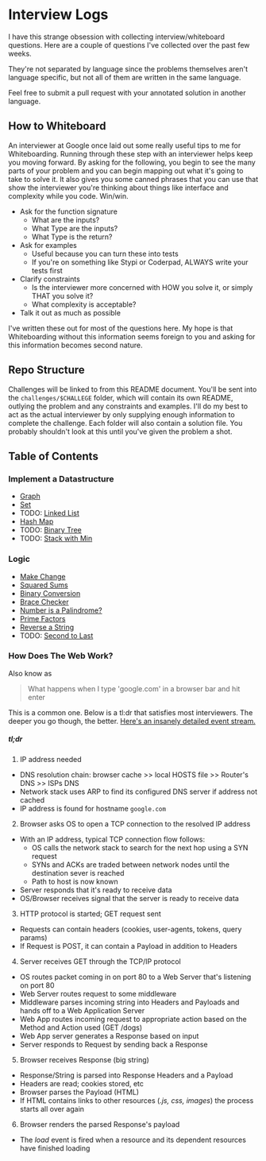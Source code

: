 # Interview Logs

I have this strange obsession with collecting interview/whiteboard questions. Here are a couple of questions I've collected over the past few weeks.

They're not separated by language since the problems themselves aren't language specific, but not all of them are written in the same language.

Feel free to submit a pull request with your annotated solution in another language.


## How to Whiteboard

An interviewer at Google once laid out some really useful tips to me for Whiteboarding. Running through these step with an interviewer helps keep you moving forward. By asking for the following, you begin to see the many parts of your problem and you can begin mapping out what it's going to take to solve it. It also gives you some canned phrases that you can use that show the interviewer you're thinking about things like interface and complexity while you code. Win/win.

- Ask for the function signature
  - What are the inputs?
  - What Type are the inputs?
  - What Type is the return?
- Ask for examples
  - Useful because you can turn these into tests
  - If you're on something like Stypi or Coderpad, ALWAYS write your tests first
- Clarify constraints
  - Is the interviewer more concerned with HOW you solve it, or simply THAT you solve it?
  - What complexity is acceptable?
- Talk it out as much as possible

I've written these out for most of the questions here. My hope is that Whiteboarding without this information seems foreign to you and asking for this information becomes second nature.


## Repo Structure

Challenges will be linked to from this README document. You'll be sent into the `challenges/$CHALLEGE` folder, which will contain its own README, outlying the problem and any constraints and examples. I'll do my best to act as the actual interviewer by only supplying enough information to complete the challenge. Each folder will also contain a solution file. You probably shouldn't look at this until you've given the problem a shot.


## Table of Contents

### Implement a Datastructure
- [Graph](./questions/implement_a_graph)
- [Set](./questions/implement_a_set)
- TODO: [Linked List](./questions/implement_a_linked_list)
- [Hash Map](./questions/implement_a_hash)
- TODO: [Binary Tree](./questions/binaryTree)
- TODO: [Stack with Min](./questions/stack_with_min)

### Logic
- [Make Change](./questions/makeChange)
- [Squared Sums](./questions/squaredSum)
- [Binary Conversion](./questions/binary_conversion)
- [Brace Checker](./questions/brace_checker)
- [Number is a Palindrome?](./questions/palindrome_number)
- [Prime Factors](./questions/prime_factors)
- [Reverse a String](./questions/reverse_a_string)
- TODO: [Second to Last](./questions/second_to_last)

### How Does The Web Work?

Also know as

> What happens when I type 'google.com' in a browser bar and hit enter

This is a common one. Below is a tl:dr that satisfies most interviewers. The deeper you go though, the better. [Here's an insanely detailed event stream.](https://github.com/alex/what-happens-when)

##### tl;dr
1. IP address needed
  - DNS resolution chain: browser cache >> local HOSTS file >> Router's DNS >> ISPs DNS
  - Network stack uses ARP to find its configured DNS server if address not cached
  - IP address is found for hostname `google.com`

2. Browser asks OS to open a TCP connection to the resolved IP address
  - With an IP address, typical TCP connection flow follows:
    - OS calls the network stack to search for the next hop using a SYN request
    - SYNs and ACKs are traded between network nodes until the destination sever is reached
    - Path to host is now known
  - Server responds that it's ready to receive data
  - OS/Browser receives signal that the server is ready to receive data

3. HTTP protocol is started; GET request sent
  - Requests can contain headers (cookies, user-agents, tokens, query params)
  - If Request is POST, it can contain a Payload in addition to Headers

4. Server receives GET through the TCP/IP protocol
  - OS routes packet coming in on port 80 to a Web Server that's listening on port 80
  - Web Server routes request to some middleware
  - Middleware parses incoming string into Headers and Payloads and hands off to a Web Application Server
  - Web App routes incoming request to appropriate action based on the Method and Action used (GET /dogs)
  - Web App server generates a Response based on input
  - Server responds to Request by sending back a Response

5. Browser receives Response (big string)
  - Response/String is parsed into Response Headers and a Payload
  - Headers are read; cookies stored, etc
  - Browser parses the Payload (HTML)
  - If HTML contains links to other resources (*.js, css, images*) the process starts all over again

6. Browser renders the parsed Response's payload
  - The _load_ event is fired when a resource and its dependent resources have finished loading
